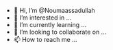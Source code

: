 - 👋 Hi, I’m @Noumaassadullah
- 👀 I’m interested in ...
- 🌱 I’m currently learning ...
- 💞️ I’m looking to collaborate on ...
- 📫 How to reach me ...

<!---
Noumaassadullah/Noumaassadullah is a ✨ special ✨ repository because its `README.md` (this file) appears on your GitHub profile.
You can click the Preview link to take a look at your changes.
--->
